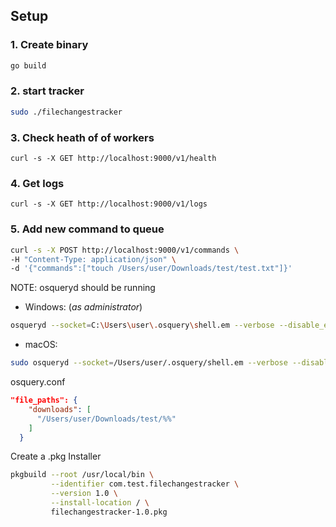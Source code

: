 ## Setup

### 1. Create binary

```bash
go build
```

### 2. start tracker

```bash
sudo ./filechangestracker
```

### 3. Check heath of of workers

`curl -s -X GET http://localhost:9000/v1/health`

### 4. Get logs

`curl -s -X GET http://localhost:9000/v1/logs`

### 5. Add new command to queue

```bash
curl -s -X POST http://localhost:9000/v1/commands \
-H "Content-Type: application/json" \
-d '{"commands":["touch /Users/user/Downloads/test/test.txt"]}'
```

NOTE:
osqueryd should be running

- Windows: (_as administrator_)

```bash
osqueryd --socket=C:\Users\user\.osquery\shell.em --verbose --disable_events=false --enable_ntfs_event_publisher=true --enable_powershell_events_subscriber=true --enable_windows_events_publisher=true --enable_windows_events_subscriber=true

```

- macOS:

```bash
sudo osqueryd --socket=/Users/user/.osquery/shell.em --verbose --disable_events=false --disable_audit=false --disable_endpointsecurity=false --disable_endpointsecurity_fim=false --enable_file_events=true
```

osquery.conf

```json
"file_paths": {
    "downloads": [
      "/Users/user/Downloads/test/%%"
    ]
  }
```

Create a .pkg Installer

```bash
pkgbuild --root /usr/local/bin \
         --identifier com.test.filechangestracker \
         --version 1.0 \
         --install-location / \
         filechangestracker-1.0.pkg
```
